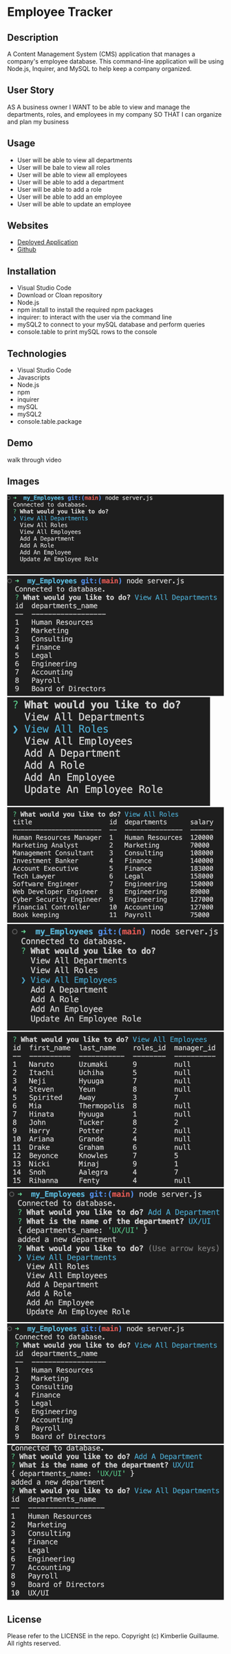 # Employee Tracker

## Description

A Content Management System (CMS) application that manages a company's employee database. This command-line application will be using Node.js, Inquirer, and MySQL to help keep a company organized. 

## User Story

AS A business owner
I WANT to be able to view and manage the departments, roles, and employees in my company
SO THAT I can organize and plan my business

## Usage

- User will be able to view all departments
- User will be bale to view all roles
- User will be able to view all employees 
- User will be able to add a department
- User will be able to add a role
- User will be able to add an employee 
- User will be able to update an employee

## Websites 

- [Deployed Application]()
- [Github](https://github.com/kimberlie901/my_Employees)

## Installation

- Visual Studio Code
- Download or Cloan repository
- Node.js
- npm install to install the required npm packages 
- inquirer: to interact with the user via the command line
- mySQL2 to connect to your mySQL database and perform queries
- console.table to print mySQL rows to the console


## Technologies

- Visual Studio Code
- Javascripts
- Node.js
- npm 
- inquirer 
- mySQL
- mySQL2 
- console.table.package

## Demo
walk through video 

## Images

![Employee-Tracker-Demo](assets/view%20all%20departments.png)
![Employee-Tracker-Demo](assets/departments.png)
![Employee-Tracker-Demo](assets/view%20all%20roles.png)
![Employee-Tracker-Demo](assets/roles.png)
![Employee-Tracker-Demo](assets/view%20all%20employees.png)
![Employee-Tracker-Demo](assets/all%20employees.png)
![Employee-Tracker-Demo](assets/add%20a%20department.png)
![Employee-Tracker-Demo](assets/departments.png)
![Employee-Tracker-Demo](assets/department%20added.png)







## License 

Please refer to the LICENSE in the repo. Copyright (c) Kimberlie Guillaume. All rights reserved. 